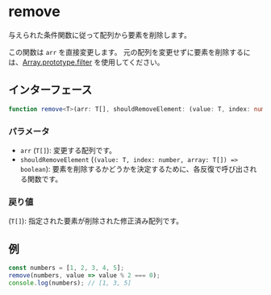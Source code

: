 # remove

与えられた条件関数に従って配列から要素を削除します。

この関数は `arr` を直接変更します。
元の配列を変更せずに要素を削除するには、[Array.prototype.filter](https://developer.mozilla.org/ja/docs/Web/JavaScript/Reference/Global_Objects/Array/filter) を使用してください。

## インターフェース

```typescript
function remove<T>(arr: T[], shouldRemoveElement: (value: T, index: number, array: T[]) => boolean): T[];
```

### パラメータ

- `arr` (`T[]`): 変更する配列です。
- `shouldRemoveElement` (`(value: T, index: number, array: T[]) => boolean`): 要素を削除するかどうかを決定するために、各反復で呼び出される関数です。

### 戻り値

(`T[]`): 指定された要素が削除された修正済み配列です。

## 例

```typescript
const numbers = [1, 2, 3, 4, 5];
remove(numbers, value => value % 2 === 0);
console.log(numbers); // [1, 3, 5]
```
